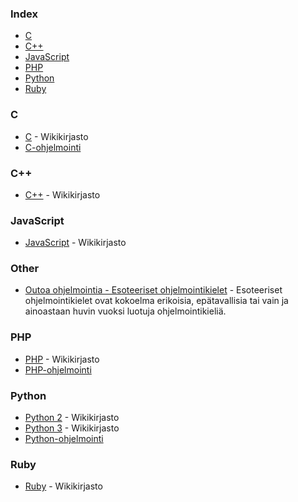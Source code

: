 ### Index

* [C](#c)
* [C++](#c-1)
* [JavaScript](#javascript)
* [PHP](#php)
* [Python](#python)
* [Ruby](#ruby)


### C

* [C](https://fi.wikibooks.org/wiki/C) - Wikikirjasto
* [C-ohjelmointi](http://www.ohjelmointiputka.net/oppaat/opas.php?tunnus=c_esittaja)


### C++

* [C++](https://fi.wikibooks.org/wiki/C%2B%2B) - Wikikirjasto


### JavaScript

* [JavaScript](https://fi.wikibooks.org/wiki/JavaScript) - Wikikirjasto


### Other

* [Outoa ohjelmointia - Esoteeriset ohjelmointikielet](https://payhip.com/b/Rd4b) - Esoteeriset ohjelmointikielet ovat kokoelma erikoisia, epätavallisia tai vain ja ainoastaan huvin vuoksi luotuja ohjelmointikieliä.


### PHP

* [PHP](https://fi.wikibooks.org/wiki/PHP) - Wikikirjasto
* [PHP-ohjelmointi](http://www.ohjelmointiputka.net/oppaat/opas.php?tunnus=php_01)


### Python

* [Python 2](https://fi.wikibooks.org/wiki/Python_2) - Wikikirjasto
* [Python 3](https://fi.wikibooks.org/wiki/Python_3) - Wikikirjasto
* [Python-ohjelmointi](http://www.ohjelmointiputka.net/oppaat/opas.php?tunnus=python3_01)


### Ruby

* [Ruby](https://fi.wikibooks.org/wiki/Ruby) - Wikikirjasto
